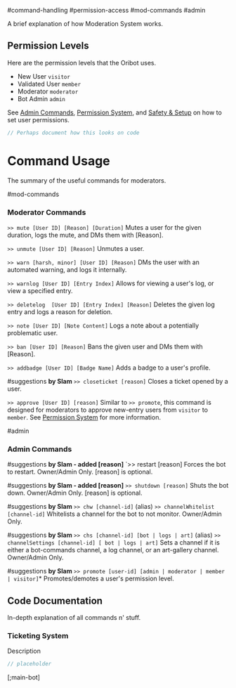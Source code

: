 #command-handling #permission-access #mod-commands #admin 

A brief explanation of how Moderation System works.


## Permission Levels
Here are the permission levels that the Oribot uses.
- New User `visitor`
- Validated User `member`
- Moderator `moderator`
- Bot Admin `admin`

See [Admin Commands](#Admin%20Commands), [Permission System](Permission%20System.md), and [Safety & Setup](Safety%20&%20Setup) on how to set user permissions.

```C#
// Perhaps document how this looks on code
```

# Command Usage 
The summary of the useful commands for moderators.

#mod-commands 
### Moderator Commands
`>> mute [User ID] [Reason] [Duration]`
	Mutes a user for the given duration, logs the mute, and DMs them with [Reason]. 

`>> unmute [User ID] [Reason]`
	Unmutes a user.

`>> warn [harsh, minor] [User ID] [Reason]`
	DMs the user with an automated warning, and logs it internally. 

`>> warnlog [User ID] [Entry Index]`
	Allows for viewing a user's log, or view a specified entry. 

`>> deletelog  [User ID] [Entry Index] [Reason]`
	Deletes the given log entry and logs a reason for deletion. 

`>> note [User ID] [Note Content]`
	Logs a note about a potentially problematic user. 

`>> ban [User ID] [Reason]`
	Bans the given user and DMs them with [Reason]. 

`>> addbadge [User ID] [Badge Name]`
	Adds a badge to a user's profile. 

#suggestions  **by Slam**
`>> closeticket [reason]`
	Closes a ticket opened by a user.

`>> approve [User ID] [reason]`
	Similar to `>> promote`, this command is designed for moderators to approve new-entry users from `visitor` to `member`. See [Permission System](Permission%20System) for more information.


#admin 
### Admin Commands
#suggestions **by Slam - added [reason]**
`>> restart [reason]
	Forces the bot to restart. Owner/Admin Only. [reason] is optional.

#suggestions **by Slam - added [reason]**
`>> shutdown [reason]`
	Shuts the bot down. Owner/Admin Only. [reason] is optional.

#suggestions **by Slam**
`>> chw [channel-id]` (alias)
`>> channelWhitelist [channel-id]`
	Whitelists a channel for the bot to not monitor. Owner/Admin Only.

#suggestions **by Slam**
`>> chs [channel-id] [bot | logs | art]` (alias)
`>> channelSettings [channel-id] [ bot | logs | art]`
	Sets a channel if it is either a bot-commands channel, a log channel, or an art-gallery channel. Owner/Admin Only.

#suggestions  **by Slam**
`>> promote [user-id] [admin | moderator | member | visitor]`*
	Promotes/demotes a user's permission level.


## Code Documentation
In-depth explanation of all commands n' stuff.

### Ticketing System
Description

```C#
// placeholder
```

[;main-bot]
